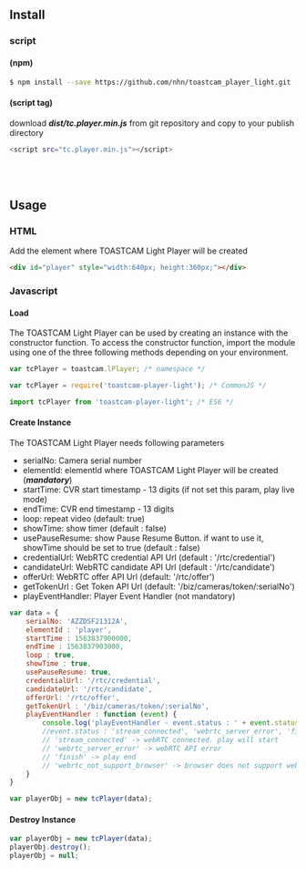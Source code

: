 ## Install

### script

#### (npm)

```sh
$ npm install --save https://github.com/nhn/toastcam_player_light.git
```

#### (script tag)

download ***dist/tc.player.min.js*** from git repository and copy to your publish directory

```sh
<script src="tc.player.min.js"></script>
```
 

<br>
<br>

## Usage

### HTML

Add the element where TOASTCAM Light Player will be created

``` html
<div id="player" style="width:640px; height:360px;"></div>
```

### Javascript
#### Load
The TOASTCAM Light Player can be used by creating an instance with the constructor function. To access the constructor function, import the module using one of the three following methods depending on your environment.

```javascript
var tcPlayer = toastcam.lPlayer; /* namespace */
```
```javascript
var tcPlayer = require('toastcam-player-light'); /* CommonJS */
```
```javascript
import tcPlayer from 'toastcam-player-light'; /* ES6 */
```

#### Create Instance

The TOASTCAM Light Player needs following parameters

 - serialNo: Camera serial number
 - elementId: elementId where TOASTCAM Light Player will be created (***mandatory***)
 - startTime: CVR start timestamp - 13 digits (if not set this param, play live mode)  
 - endTime: CVR end timestamp - 13 digits
 - loop: repeat video (default: true)
 - showTime: show timer (default : false)
 - usePauseResume: show Pause Resume Button. if want to use it, showTime should be set to true (default : false)
 - credentialUrl: WebRTC credential API Url (default : '/rtc/credential')
 - candidateUrl: WebRTC candidate API Url (default : '/rtc/candidate') 
 - offerUrl: WebRTC offer API Url (default: '/rtc/offer') 
 - getTokenUrl : Get Token API Url (default: '/biz/cameras/token/:serialNo')
 - playEventHandler: Player Event Handler (not mandatory)

```javascript
var data = {
    serialNo: 'AZZDSF21312A',
    elementId : 'player',
    startTime : 1563837900000,
    endTime : 1563837903000,
    loop : true,
    showTime : true,
    usePauseResume: true,
    credentialUrl: '/rtc/credential',
    candidateUrl: '/rtc/candidate',
    offerUrl: '/rtc/offer',
    getTokenUrl : '/biz/cameras/token/:serialNo',
    playEventHandler : function (event) {
        console.log('playEventHandler - event.status : ' + event.status);
        //event.status : 'stream_connected', 'webrtc_server_error', 'finish', 'webrtc_not_support_browser'
        // 'stream_connected' -> webRTC connected. play will start
        // 'webrtc_server_error' -> webRTC API error
        // 'finish' -> play end
        // 'webrtc_not_support_browser' -> browser does not support webrtc
    }
}

var playerObj = new tcPlayer(data);
```

#### Destroy Instance

```javascript
var playerObj = new tcPlayer(data);
playerObj.destroy();
playerObj = null;
```